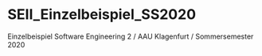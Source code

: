 # SEII_Einzelbeispiel_SS2020
Einzelbeispiel Software Engineering 2 / AAU Klagenfurt / Sommersemester 2020
